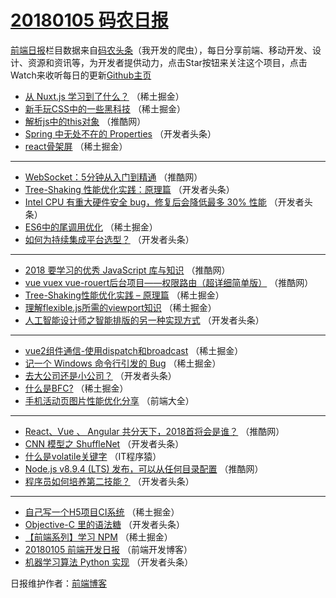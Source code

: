 # [20180105 码农日报](https://toutiao.qdkfweb.cn/date/2018/01/05)

[前端日报](https://qdkfweb.cn/c/news)栏目数据来自[码农头条](https://toutiao.qdkfweb.cn/)（我开发的爬虫），每日分享前端、移动开发、设计、资源和资讯等，为开发者提供动力，点击Star按钮来关注这个项目，点击Watch来收听每日的更新[Github主页](https://github.com/kujian/frontendDaily)
* [从 Nuxt.js 学习到了什么？](https://toutiao.qdkfweb.cn/61835.html) （稀土掘金）
* [新手玩CSS中的一些黑科技](https://toutiao.qdkfweb.cn/61831.html) （稀土掘金）
* [解析js中的this对象](https://toutiao.qdkfweb.cn/61804.html) （推酷网）
* [Spring 中无处不在的 Properties](https://toutiao.qdkfweb.cn/61755.html) （开发者头条）
* [react骨架屏](https://toutiao.qdkfweb.cn/61829.html) （稀土掘金）

***
* [WebSocket：5分钟从入门到精通](https://toutiao.qdkfweb.cn/61801.html) （推酷网）
* [Tree-Shaking 性能优化实践：原理篇](https://toutiao.qdkfweb.cn/61762.html) （开发者头条）
* [Intel CPU 有重大硬件安全 bug，修复后会降低最多 30% 性能](https://toutiao.qdkfweb.cn/61765.html) （开发者头条）
* [ES6中的尾调用优化](https://toutiao.qdkfweb.cn/61828.html) （稀土掘金）
* [如何为持续集成平台选型？](https://toutiao.qdkfweb.cn/61750.html) （开发者头条）

***
* [2018 要学习的优秀 JavaScript 库与知识](https://toutiao.qdkfweb.cn/61802.html) （推酷网）
* [vue vuex vue-rouert后台项目——权限路由（超详细简单版）](https://toutiao.qdkfweb.cn/61803.html) （推酷网）
* [Tree-Shaking性能优化实践 &#8211; 原理篇](https://toutiao.qdkfweb.cn/61834.html) （稀土掘金）
* [理解flexible.js所需的viewport知识](https://toutiao.qdkfweb.cn/61824.html) （稀土掘金）
* [人工智能设计师之智能排版的另一种实现方式](https://toutiao.qdkfweb.cn/61764.html) （开发者头条）

***
* [vue2组件通信-使用dispatch和broadcast](https://toutiao.qdkfweb.cn/61825.html) （稀土掘金）
* [记一个 Windows 命令行引发的 Bug](https://toutiao.qdkfweb.cn/61836.html) （稀土掘金）
* [去大公司还是小公司？](https://toutiao.qdkfweb.cn/61756.html) （开发者头条）
* [什么是BFC?](https://toutiao.qdkfweb.cn/61827.html) （稀土掘金）
* [手机活动页图片性能优化分享](https://toutiao.qdkfweb.cn/61900.html) （前端大全）

***
* [React、Vue 、 Angular 共分天下，2018首将会是谁？](https://toutiao.qdkfweb.cn/61809.html) （推酷网）
* [CNN 模型之 ShuffleNet](https://toutiao.qdkfweb.cn/61769.html) （开发者头条）
* [什么是volatile关键字](https://toutiao.qdkfweb.cn/61903.html) （IT程序猿）
* [Node.js v8.9.4 (LTS) 发布，可以从任何目录配置](https://toutiao.qdkfweb.cn/61810.html) （推酷网）
* [程序员如何培养第二技能？](https://toutiao.qdkfweb.cn/61749.html) （开发者头条）

***
* [自己写一个H5项目CI系统](https://toutiao.qdkfweb.cn/61821.html) （稀土掘金）
* [Objective-C 里的语法糖](https://toutiao.qdkfweb.cn/61761.html) （开发者头条）
* [【前端系列】学习 NPM](https://toutiao.qdkfweb.cn/61832.html) （稀土掘金）
* [20180105 前端开发日报](https://toutiao.qdkfweb.cn/61906.html) （前端开发博客）
* [机器学习算法 Python 实现](https://toutiao.qdkfweb.cn/61751.html) （开发者头条）

日报维护作者：[前端博客](https://qdkfweb.cn/) 